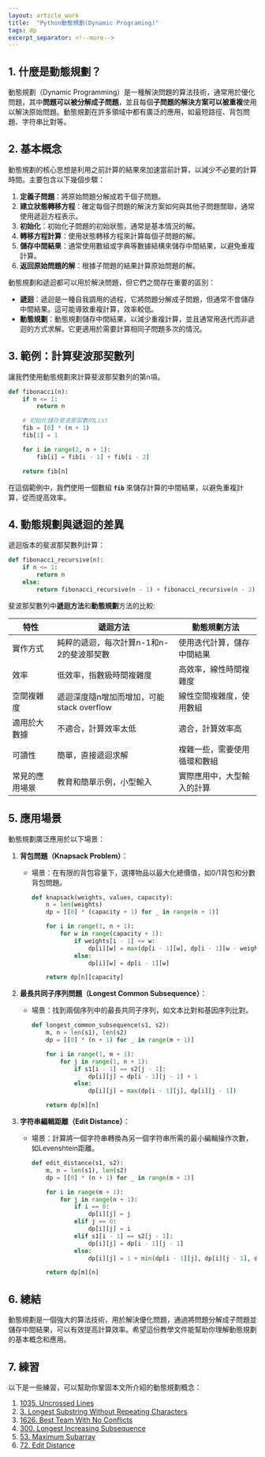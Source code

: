 ```yaml
---
layout: article_work
title:  "Python動態規劃(Dynamic Programing)"
tags: dp
excerpt_separator: <!--more-->
---
```


## 1. **什麼是動態規劃？**

動態規劃（Dynamic Programming）是一種解決問題的算法技術，通常用於優化問題，其中**問題可以被分解成子問題**，並且每個**子問題的解決方案可以被重複**使用以解決原始問題。動態規劃在許多領域中都有廣泛的應用，如最短路徑、背包問題、字符串比對等。

## 2. **基本概念**

動態規劃的核心思想是利用之前計算的結果來加速當前計算，以減少不必要的計算時間。主要包含以下幾個步驟：

1. **定義子問題**：將原始問題分解成若干個子問題。
2. **建立狀態轉移方程**：確定每個子問題的解決方案如何與其他子問題關聯，通常使用遞迴方程表示。
3. **初始化**：初始化子問題的初始狀態，通常是基本情況的解。
4. **轉移方程計算**：使用狀態轉移方程來計算每個子問題的解。
5. **儲存中間結果**：通常使用數組或字典等數據結構來儲存中間結果，以避免重複計算。
6. **返回原始問題的解**：根據子問題的結果計算原始問題的解。

動態規劃和遞迴都可以用於解決問題，但它們之間存在重要的區別：

- **遞迴**：遞迴是一種自我調用的過程，它將問題分解成子問題，但通常不會儲存中間結果。這可能導致重複計算，效率較低。
- **動態規劃**：動態規劃儲存中間結果，以減少重複計算，並且通常用迭代而非遞迴的方式求解。它更適用於需要計算相同子問題多次的情況。

## 3. **範例：計算斐波那契數列**

讓我們使用動態規劃來計算斐波那契數列的第n項。

```python
def fibonacci(n):
    if n <= 1:
        return n

    # 初始化儲存斐波那契數的List
    fib = [0] * (n + 1)
    fib[1] = 1

    for i in range(2, n + 1):
        fib[i] = fib[i - 1] + fib[i - 2]

    return fib[n]
```

在這個範例中，我們使用一個數組 **`fib`** 來儲存計算的中間結果，以避免重複計算，從而提高效率。

## 4. **動態規劃與遞迴的差異**

遞迴版本的斐波那契數列計算：

```python
def fibonacci_recursive(n):
    if n <= 1:
        return n
    else:
        return fibonacci_recursive(n - 1) + fibonacci_recursive(n - 2)
```

斐波那契數列中**遞迴方法**和**動態規劃**方法的比較:

| 特性 | 遞迴方法 | 動態規劃方法 |
| --- | --- | --- |
| 實作方式 | 純粹的遞迴，每次計算n-1和n-2的斐波那契數 | 使用迭代計算，儲存中間結果 |
| 效率 | 低效率，指數級時間複雜度 | 高效率，線性時間複雜度 |
| 空間複雜度 | 遞迴深度隨n增加而增加，可能stack overflow | 線性空間複雜度，使用數組 |
| 適用於大數據 | 不適合，計算效率太低 | 適合，計算效率高 |
| 可讀性 | 簡單，直接遞迴求解 | 複雜一些，需要使用循環和數組 |
| 常見的應用場景 | 教育和簡單示例，小型輸入 | 實際應用中，大型輸入的計算 |

## 5. **應用場景**

動態規劃廣泛應用於以下場景：

1. **背包問題（Knapsack Problem）**：
    - 場景：在有限的背包容量下，選擇物品以最大化總價值，如0/1背包和分數背包問題。
        
        ```python
        def knapsack(weights, values, capacity):
            n = len(weights)
            dp = [[0] * (capacity + 1) for _ in range(n + 1)]
        
            for i in range(1, n + 1):
                for w in range(capacity + 1):
                    if weights[i - 1] <= w:
                        dp[i][w] = max(dp[i - 1][w], dp[i - 1][w - weights[i - 1]] + values[i - 1])
                    else:
                        dp[i][w] = dp[i - 1][w]
        
            return dp[n][capacity]
        ```
        
2. **最長共同子序列問題（Longest Common Subsequence）**：
    - 場景：找到兩個序列中的最長共同子序列，如文本比對和基因序列比對。
        
        ```python
        def longest_common_subsequence(s1, s2):
            m, n = len(s1), len(s2)
            dp = [[0] * (n + 1) for _ in range(m + 1)]
        
            for i in range(1, m + 1):
                for j in range(1, n + 1):
                    if s1[i - 1] == s2[j - 1]:
                        dp[i][j] = dp[i - 1][j - 1] + 1
                    else:
                        dp[i][j] = max(dp[i - 1][j], dp[i][j - 1])
        
            return dp[m][n]
        ```
        
3. **字符串編輯距離（Edit Distance）**：
    - 場景：計算將一個字符串轉換為另一個字符串所需的最小編輯操作次數，如Levenshtein距離。
        
        ```python
        def edit_distance(s1, s2):
            m, n = len(s1), len(s2)
            dp = [[0] * (n + 1) for _ in range(m + 1)]
        
            for i in range(m + 1):
                for j in range(n + 1):
                    if i == 0:
                        dp[i][j] = j
                    elif j == 0:
                        dp[i][j] = i
                    elif s1[i - 1] == s2[j - 1]:
                        dp[i][j] = dp[i - 1][j - 1]
                    else:
                        dp[i][j] = 1 + min(dp[i - 1][j], dp[i][j - 1], dp[i - 1][j - 1])
        
            return dp[m][n]
        ```
        

## 6. **總結**

動態規劃是一個強大的算法技術，用於解決優化問題，通過將問題分解成子問題並儲存中間結果，可以有效提高計算效率。希望這份教學文件能幫助你理解動態規劃的基本概念和應用。

## 7. **練習**

以下是一些練習，可以幫助你鞏固本文所介紹的動態規劃概念：

1. [1035. Uncrossed Lines](https://www.catxcoder.com/medium/2023/06/03/1035.-Uncrossed-Lines.html)
2. [3. Longest Substring Without Repeating Characters](https://www.catxcoder.com/medium/2022/02/11/3-Longest-Substring-Without-Repeating-Characters.html)
3. [1626. Best Team With No Conflicts](https://www.catxcoder.com/medium/2023/05/20/1626Best-Team-With-No-Conflicts.html)
4. [300. Longest Increasing Subsequence](https://www.catxcoder.com/medium/2022/02/11/300-Longest-Increasing-Subsequence.html)
5. [53. Maximum Subarray](https://www.catxcoder.com/medium/2022/02/11/53-Maximum-Subarray.html)
6. [72. Edit Distance](https://www.catxcoder.com/hard/2022/02/11/72-edit-distance.html)